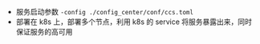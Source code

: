 - 服务启动参数 `-config ./config_center/conf/ccs.toml`
- 部署在 k8s 上，部署多个节点，利用 k8s 的 service 将服务暴露出来，同时保证服务的高可用